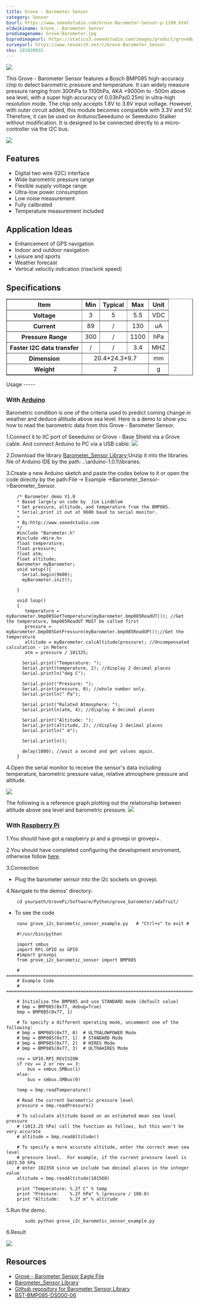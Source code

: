 ```yaml
---
title: Grove - Barometer Sensor
category: Sensor
bzurl: https://www.seeedstudio.com/Grove-Barometer-Sensor-p-1199.html
oldwikiname: Grove_-_Barometer_Sensor
prodimagename: Grove-Barometer.jpg
bzprodimageurl: https://statics3.seeedstudio.com/images/product/groveBarometer Sensor.jpg
surveyurl: https://www.research.net/r/Grove-Barometer_Sensor
sku: 101020032
---
```


![](/assets/Grove-Barometer_Sensor/img/Grove-Barometer.jpg)

This Grove - Barometer Sensor features a Bosch BMP085 high-accuracy chip to detect barometric pressure and temperature. It can widely measure pressure ranging from 300hPa to 1100hPa, AKA +9000m to -500m above sea level, with a super high accuracy of 0.03hPa(0.25m) in ultra-high resolution mode. The chip only accepts 1.8V to 3.6V input voltage. However, with outer circuit added, this module becomes compatible with 3.3V and 5V. Therefore, it can be used on Arduino/Seeeduino or Seeeduino Stalker without modification. It is designed to be connected directly to a micro-controller via the I2C bus.

[![](/assets/common/Get_One_Now_Banner.png)](http://www.seeedstudio.com/Grove-Barometer-Sensor-p-1199.html)

Features
--------

-   Digital two wire (I2C) interface
-   Wide barometric pressure range
-   Flexible supply voltage range
-   Ultra-low power consumption
-   Low noise measurement
-   Fully calibrated
-   Temperature measurement included

Application Ideas
-----------------

-   Enhancement of GPS navigation
-   Indoor and outdoor navigation
-   Leisure and sports
-   Weather forecast
-   Vertical velocity indication (rise/sink speed)

Specifications
--------------

<table border="1" cellspacing="0" width="80%">
<tr>
<th scope="col">
Item
</th>
<th scope="col">
Min
</th>
<th scope="col">
Typical
</th>
<th scope="col">
Max
</th>
<th scope="col">
Unit
</th>
</tr>
<tr align="center">
<th scope="row">
Voltage
</th>
<td>
3
</td>
<td>
5
</td>
<td>
5.5
</td>
<td>
VDC
</td>
</tr>
<tr align="center">
<th scope="row">
Current
</th>
<td>
89
</td>
<td>
/
</td>
<td>
130
</td>
<td>
uA
</td>
</tr>
<tr align="center">
<th scope="row">
Pressure Range
</th>
<td>
300
</td>
<td>
/
</td>
<td>
1100
</td>
<td>
hPa
</td>
</tr>
<tr align="center">
<th scope="row">
Faster I2C data transfer
</th>
<td>
/
</td>
<td>
/
</td>
<td>
3.4
</td>
<td>
MHZ
</td>
</tr>
<tr align="center">
<th scope="row">
Dimension
</th>
<td colspan="3">
20.4*24.3*9.7
</td>
<td>
mm
</td>
</tr>
<tr align="center">
<th scope="row">
Weight
</th>
<td colspan="3">
2
</td>
<td>
g
</td>
</tr>
</table>
Usage
-----

### With [Arduino](/Arduino "Arduino")

Barometric condition is one of the criteria used to predict coming change in weather and deduce altitude above sea level. Here is a demo to show you how to read the barometric data from this Grove - Barometer Sensor.

1.Connect it to IIC port of Seeeduino or Grove - Base Shield via a Grove cable. And connect Arduino to PC via a USB cable.
![](/assets/Grove-Barometer_Sensor/img/Grove-Barometer_Sensor_hard.JPG)

2.Download the library [Barometer_Sensor Library](/assets/Grove-Barometer_Sensor/res/Barometer_Sensor.zip);Unzip it into the libraries file of Arduino IDE by the path: ..\\arduino-1.0.1\\libraries.

3.Create a new Arduino sketch and paste the codes below to it or open the code directly by the path:File -> Example ->Barometer_Sensor->Barometer_Sensor.

```
    /* Barometer demo V1.0
    * Based largely on code by  Jim Lindblom
    * Get pressure, altitude, and temperature from the BMP085.
    * Serial.print it out at 9600 baud to serial monitor.
    *
    * By:http://www.seeedstudio.com
    */
    #include "Barometer.h"
    #include <Wire.h>
    float temperature;
    float pressure;
    float atm;
    float altitude;
    Barometer myBarometer;
    void setup(){
      Serial.begin(9600);
      myBarometer.init();
      
    }

    void loop()
    {
       temperature = myBarometer.bmp085GetTemperature(myBarometer.bmp085ReadUT()); //Get the temperature, bmp085ReadUT MUST be called first
       pressure = myBarometer.bmp085GetPressure(myBarometer.bmp085ReadUP());//Get the temperature
       altitude = myBarometer.calcAltitude(pressure); //Uncompensated calculation - in Meters 
       atm = pressure / 101325; 
      
      Serial.print("Temperature: ");
      Serial.print(temperature, 2); //display 2 decimal places
      Serial.println("deg C");

      Serial.print("Pressure: ");
      Serial.print(pressure, 0); //whole number only.
      Serial.println(" Pa");

      Serial.print("Ralated Atmosphere: ");
      Serial.println(atm, 4); //display 4 decimal places

      Serial.print("Altitude: ");
      Serial.print(altitude, 2); //display 2 decimal places
      Serial.println(" m");

      Serial.println();

      delay(1000); //wait a second and get values again.
    }
```

4.Open the serial monitor to receive the sensor's data including temperature, barometric pressure value, relative atmosphere pressure and altitude.

![](/assets/Grove-Barometer_Sensor/img/Barometer_Sensor.jpg)

The following is a reference graph plotting out the relationship between altitude above sea level and barometric pressure.
![](/assets/Grove-Barometer_Sensor/img/Pressure_and_Altitude.jpg)

### With [Raspberry Pi](/GrovePiPlus "GrovePi+")

1.You should have got a raspberry pi and a grovepi or grovepi+.

2.You should have completed configuring the development enviroment, otherwise follow [here](/GrovePiPlus#Introducing_the_GrovePi.2B).

3.Connection

-   Plug the barometer sensor into the i2c sockets on grovepi.

4.Navigate to the demos' directory:
```
    cd yourpath/GrovePi/Software/Python/grove_barometer/adafruit/
```

-   To see the code

```
    nano grove_i2c_barometic_sensor_example.py   # "Ctrl+x" to exit #
```

```
    #!/usr/bin/python

    import smbus
    import RPi.GPIO as GPIO
    #import grovepi
    from grove_i2c_barometic_sensor import BMP085

    # ===========================================================================
    # Example Code
    # ===========================================================================

    # Initialise the BMP085 and use STANDARD mode (default value)
    # bmp = BMP085(0x77, debug=True)
    bmp = BMP085(0x77, 1)

    # To specify a different operating mode, uncomment one of the following:
    # bmp = BMP085(0x77, 0)  # ULTRALOWPOWER Mode
    # bmp = BMP085(0x77, 1)  # STANDARD Mode
    # bmp = BMP085(0x77, 2)  # HIRES Mode
    # bmp = BMP085(0x77, 3)  # ULTRAHIRES Mode

    rev = GPIO.RPI_REVISION
    if rev == 2 or rev == 3:
        bus = smbus.SMBus(1)
    else:
        bus = smbus.SMBus(0)

    temp = bmp.readTemperature()

    # Read the current barometric pressure level
    pressure = bmp.readPressure()

    # To calculate altitude based on an estimated mean sea level pressure
    # (1013.25 hPa) call the function as follows, but this won't be very accurate
    # altitude = bmp.readAltitude()

    # To specify a more accurate altitude, enter the correct mean sea level
    # pressure level.  For example, if the current pressure level is 1023.50 hPa
    # enter 102350 since we include two decimal places in the integer value
    altitude = bmp.readAltitude(101560)

    print "Temperature: %.2f C" % temp
    print "Pressure:    %.2f hPa" % (pressure / 100.0)
    print "Altitude:    %.2f m" % altitude
```

5.Run the demo.
```
       sudo python grove_i2c_barometic_sensor_example.py
```

6.Result

![](/assets/Grove-Barometer_Sensor/img/Grovepi_barometer_sensor_00.png)

Resources
---------

-   [Grove - Barometer Sensor Eagle File](/assets/Grove-Barometer_Sensor/res/Grove-Barometer_Sensor_Eagle_File.zip)
-   [Barometer\_Sensor Library](/assets/Grove-Barometer_Sensor/res/Barometer_Sensor.zip)
-   [Github repository for Barometer Sensor Library](https://github.com/Seeed-Studio/Grove_Barometer_Sensor)
-   [BST-BMP085-DS000-06](/assets/Grove-Barometer_Sensor/res/BST-BMP085-DS000-06.pdf)


<!-- This Markdown file was created from http://www.seeedstudio.com/wiki/Grove_-_Barometer_Sensor -->
